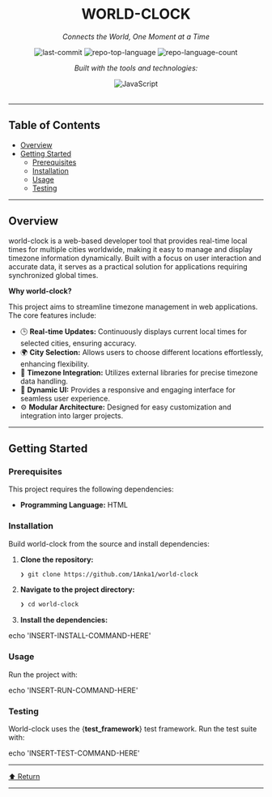 <div id="top">

<!-- HEADER STYLE: CLASSIC -->
<div align="center">


# WORLD-CLOCK

<em>Connects the World, One Moment at a Time</em>

<!-- BADGES -->
<img src="https://img.shields.io/github/last-commit/1Anka1/world-clock?style=flat&logo=git&logoColor=white&color=0080ff" alt="last-commit">
<img src="https://img.shields.io/github/languages/top/1Anka1/world-clock?style=flat&color=0080ff" alt="repo-top-language">
<img src="https://img.shields.io/github/languages/count/1Anka1/world-clock?style=flat&color=0080ff" alt="repo-language-count">

<em>Built with the tools and technologies:</em>

<img src="https://img.shields.io/badge/JavaScript-F7DF1E.svg?style=flat&logo=JavaScript&logoColor=black" alt="JavaScript">

</div>
<br>

---

## Table of Contents

- [Overview](#overview)
- [Getting Started](#getting-started)
    - [Prerequisites](#prerequisites)
    - [Installation](#installation)
    - [Usage](#usage)
    - [Testing](#testing)

---

## Overview

world-clock is a web-based developer tool that provides real-time local times for multiple cities worldwide, making it easy to manage and display timezone information dynamically. Built with a focus on user interaction and accurate data, it serves as a practical solution for applications requiring synchronized global times.

**Why world-clock?**

This project aims to streamline timezone management in web applications. The core features include:

- 🕒 **Real-time Updates:** Continuously displays current local times for selected cities, ensuring accuracy.
- 🌍 **City Selection:** Allows users to choose different locations effortlessly, enhancing flexibility.
- 🔧 **Timezone Integration:** Utilizes external libraries for precise timezone data handling.
- 🎨 **Dynamic UI:** Provides a responsive and engaging interface for seamless user experience.
- ⚙️ **Modular Architecture:** Designed for easy customization and integration into larger projects.

---

## Getting Started

### Prerequisites

This project requires the following dependencies:

- **Programming Language:** HTML

### Installation

Build world-clock from the source and install dependencies:

1. **Clone the repository:**

    ```sh
    ❯ git clone https://github.com/1Anka1/world-clock
    ```

2. **Navigate to the project directory:**

    ```sh
    ❯ cd world-clock
    ```

3. **Install the dependencies:**

echo 'INSERT-INSTALL-COMMAND-HERE'

### Usage

Run the project with:

echo 'INSERT-RUN-COMMAND-HERE'

### Testing

World-clock uses the {__test_framework__} test framework. Run the test suite with:

echo 'INSERT-TEST-COMMAND-HERE'

---

<div align="left"><a href="#top">⬆ Return</a></div>

---
